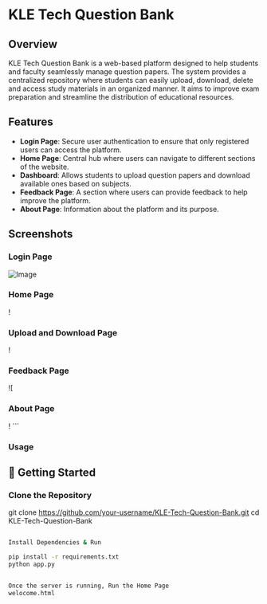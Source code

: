# KLE Tech Question Bank

## Overview
KLE Tech Question Bank is a web-based platform designed to help students and faculty seamlessly manage question papers. The system provides a centralized repository where students can easily upload, download, delete and access study materials in an organized manner. It aims to improve exam preparation and streamline the distribution of educational resources.

## Features
- **Login Page**: Secure user authentication to ensure that only registered users can access the platform.
- **Home Page**: Central hub where users can navigate to different sections of the website.
- **Dashboard**: Allows students to upload question papers and download available ones based on subjects.
- **Feedback Page**: A section where users can provide feedback to help improve the platform.
- **About Page**: Information about the platform and its purpose.

## Screenshots
### Login Page
![Image](https://github.com/user-attachments/assets/390f402c-a6f7-4358-b31d-9973679f0c83)
### Home Page
!
### Upload and Download Page
!
### Feedback Page
![
### About Page
!
    ```
### Usage

## 🚀 Getting Started

###  Clone the Repository
git clone https://github.com/your-username/KLE-Tech-Question-Bank.git
cd KLE-Tech-Question-Bank
```bash

Install Dependencies & Run 

pip install -r requirements.txt
python app.py


Once the server is running, Run the Home Page
welocome.html

